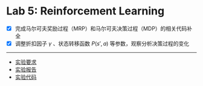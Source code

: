 # Lab 5: Reinforcement Learning

- [x] 完成马尔可夫奖励过程（MRP）和马尔可夫决策过程（MDP）的相关代码补全
- [x] 调整折扣因子 $\gamma$ 、状态转移函数 $P(s', a)$ 等参数，观察分析决策过程的变化

---

- [实验要求](https://github.com/Charles-T-T/AI-Intro/blob/master/labs/lab5/docs/lab5.pdf)
- [实验报告](https://github.com/Charles-T-T/AI-Intro/blob/master/labs/lab5/docs/report.md)
- [实验代码](https://github.com/Charles-T-T/AI-Intro/blob/master/labs/lab5/src/lab5_mds.py) 